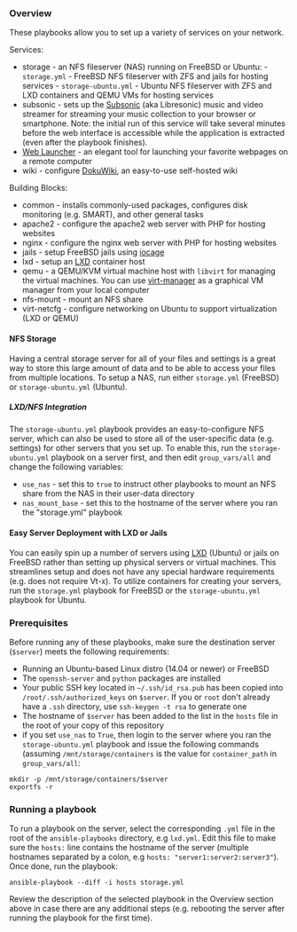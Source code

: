 ### Overview
These playbooks allow you to set up a variety of services on your network.

Services:

-    storage - an NFS fileserver (NAS) running on FreeBSD or Ubuntu:
    -    `storage.yml` - FreeBSD NFS fileserver with ZFS and jails for hosting services
    -    `storage-ubuntu.yml` - Ubuntu NFS fileserver with ZFS and LXD containers and QEMU VMs for hosting services
-    subsonic - sets up the [Subsonic](https://github.com/Libresonic/libresonic) (aka Libresonic) music and video streamer for streaming your music collection to your browser or smartphone. Note: the initial run of this service will take several minutes before the web interface is accessible while the application is extracted (even after the playbook finishes).
-    [Web Launcher](http://avidandrew.com/pages/weblauncher.html) - an elegant tool for launching your favorite webpages on a remote computer
-    wiki - configure [DokuWiki](https://www.dokuwiki.org), an easy-to-use self-hosted wiki

Building Blocks:

-    common - installs commonly-used packages, configures disk monitoring (e.g. SMART), and other general tasks
-    apache2 - configure the apache2 web server with PHP for hosting websites
-    nginx - configure the nginx web server with PHP for hosting websites
-    jails - setup FreeBSD jails using [iocage](https://github.com/iocage/iocage)
-    lxd - setup an [LXD](https://linuxcontainers.org/lxd/) container host
-    qemu - a QEMU/KVM virtual machine host with `libvirt` for managing the virtual machines. You can use [virt-manager](https://virt-manager.org/) as a graphical VM manager from your local computer
-    nfs-mount - mount an NFS share
-    virt-netcfg - configure networking on Ubuntu to support virtualization (LXD or QEMU)

#### NFS Storage

Having a central storage server for all of your files and settings is a great way to store this large amount of data and to be able to access your files from multiple locations. To setup a NAS, run either `storage.yml` (FreeBSD) or `storage-ubuntu.yml` (Ubuntu).

##### LXD/NFS Integration
The `storage-ubuntu.yml` playbook provides an easy-to-configure NFS server, which can also be used to store all of the user-specific data (e.g. settings) for other servers that you set up. To enable this, run the `storage-ubuntu.yml` playbook on a server first, and then edit `group_vars/all` and change the following variables:

-    `use_nas` - set this to `true` to instruct other playbooks to mount an NFS share from the NAS in their user-data directory
-    `nas_mount_base` - set this to the hostname of the server where you ran the "storage.yml" playbook

#### Easy Server Deployment with LXD or Jails

You can easily spin up a number of servers using [LXD](https://linuxcontainers.org/lxd) (Ubuntu) or jails on FreeBSD rather than setting up physical servers or virtual machines. This streamlines setup and does not have any special hardware requirements (e.g. does not require Vt-x). To utilize containers for creating your servers, run the `storage.yml` playbook for FreeBSD or the `storage-ubuntu.yml` playbook for Ubuntu.

### Prerequisites

Before running any of these playbooks, make sure the destination server (`$server`) meets the following requirements:

-    Running an Ubuntu-based Linux distro (14.04 or newer) or FreeBSD
-    The `openssh-server` and `python` packages are installed
-    Your public SSH key located in `~/.ssh/id_rsa.pub` has been copied into `/root/.ssh/authorized_keys` on `$server`. If you or `root` don't already have a `.ssh` directory, use `ssh-keygen -t rsa` to generate one
-    The hostname of `$server` has been added to the list in the `hosts` file in the root of your copy of this repository
-    if you set `use_nas` to `True`, then login to the server where you ran the `storage-ubuntu.yml` playbook and issue the following commands (assuming `/mnt/storage/containers` is the value for `container_path` in `group_vars/all`:

````
mkdir -p /mnt/storage/containers/$server
exportfs -r
````

### Running a playbook

To run a playbook on the server, select the corresponding `.yml` file in the root of the `ansible-playbooks` directory, e.g `lxd.yml`. Edit this file to make sure the `hosts:` line contains the hostname of the server (multiple hostnames separated by a colon, e.g `hosts: "server1:server2:server3"`). Once done, run the playbook:

````
ansible-playbook --diff -i hosts storage.yml
````

Review the description of the selected playbook in the Overview section above in case there are any additional steps (e.g. rebooting the server after running the playbook for the first time).


